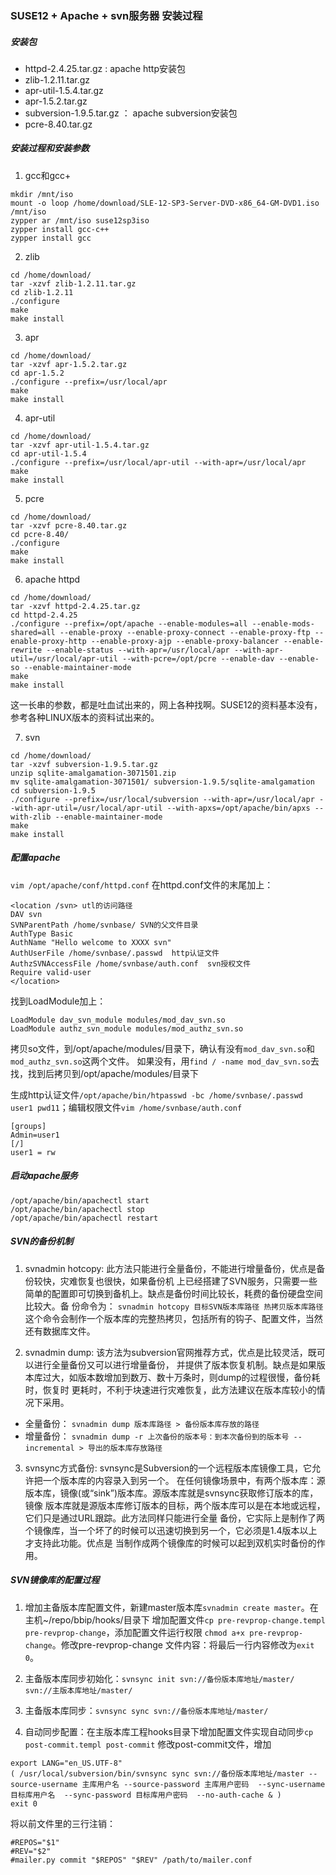 ### SUSE12 + Apache + svn服务器 安装过程

##### 安装包
* httpd-2.4.25.tar.gz : apache http安装包
* zlib-1.2.11.tar.gz
* apr-util-1.5.4.tar.gz
* apr-1.5.2.tar.gz
* subversion-1.9.5.tar.gz ： apache subversion安装包
* pcre-8.40.tar.gz

##### 安装过程和安装参数

1. gcc和gcc+
```
mkdir /mnt/iso
mount -o loop /home/download/SLE-12-SP3-Server-DVD-x86_64-GM-DVD1.iso /mnt/iso
zypper ar /mnt/iso suse12sp3iso
zypper install gcc-c++
zypper install gcc
```


2. zlib
```
cd /home/download/
tar -xzvf zlib-1.2.11.tar.gz
cd zlib-1.2.11
./configure
make
make install
```

3. apr
```
cd /home/download/
tar -xzvf apr-1.5.2.tar.gz
cd apr-1.5.2
./configure --prefix=/usr/local/apr
make
make install
```

4. apr-util
```
cd /home/download/
tar -xzvf apr-util-1.5.4.tar.gz
cd apr-util-1.5.4
./configure --prefix=/usr/local/apr-util --with-apr=/usr/local/apr
make
make install
```

5. pcre
```
cd /home/download/
tar -xzvf pcre-8.40.tar.gz
cd pcre-8.40/
./configure
make
make install
```

6. apache httpd
```
cd /home/download/
tar -xzvf httpd-2.4.25.tar.gz
cd httpd-2.4.25
./configure --prefix=/opt/apache --enable-modules=all --enable-mods-shared=all --enable-proxy --enable-proxy-connect --enable-proxy-ftp --enable-proxy-http --enable-proxy-ajp --enable-proxy-balancer --enable-rewrite --enable-status --with-apr=/usr/local/apr --with-apr-util=/usr/local/apr-util --with-pcre=/opt/pcre --enable-dav --enable-so --enable-maintainer-mode
make
make install
```
这一长串的参数，都是吐血试出来的，网上各种找啊。SUSE12的资料基本没有，参考各种LINUX版本的资料试出来的。

7. svn
```
cd /home/download/  
tar -xzvf subversion-1.9.5.tar.gz  
unzip sqlite-amalgamation-3071501.zip  
mv sqlite-amalgamation-3071501/ subversion-1.9.5/sqlite-amalgamation  
cd subversion-1.9.5  
./configure --prefix=/usr/local/subversion --with-apr=/usr/local/apr --with-apr-util=/usr/local/apr-util --with-apxs=/opt/apache/bin/apxs --with-zlib --enable-maintainer-mode  
make  
make install 
```

##### 配置apache
`vim /opt/apache/conf/httpd.conf`
在httpd.conf文件的末尾加上：
```
<location /svn> utl的访问路径
DAV svn
SVNParentPath /home/svnbase/ SVN的父文件目录
AuthType Basic
AuthName "Hello welcome to XXXX svn"
AuthUserFile /home/svnbase/.passwd  http认证文件
AuthzSVNAccessFile /home/svnbase/auth.conf  svn授权文件
Require valid-user
</location>
```

找到LoadModule加上：
```
LoadModule dav_svn_module modules/mod_dav_svn.so
LoadModule authz_svn_module modules/mod_authz_svn.so
```

拷贝so文件，到/opt/apache/modules/目录下，确认有没有`mod_dav_svn.so`和`mod_authz_svn.so`这两个文件。
如果没有，用`find / -name mod_dav_svn.so`去找，找到后拷贝到/opt/apache/modules/目录下  

生成http认证文件`/opt/apache/bin/htpasswd -bc /home/svnbase/.passwd user1 pwd11`；编辑权限文件`vim /home/svnbase/auth.conf`
```
[groups]
Admin=user1
[/]
user1 = rw
```

##### 启动apache服务
```
/opt/apache/bin/apachectl start
/opt/apache/bin/apachectl stop
/opt/apache/bin/apachectl restart
```

##### SVN的备份机制
1. svnadmin hotcopy: 此方法只能进行全量备份，不能进行增量备份，优点是备份较快，灾难恢复也很快，如果备份机
上已经搭建了SVN服务，只需要一些简单的配置即可切换到备机上。缺点是备份时间比较长，耗费的备份硬盘空间比较大。备
份命令为：
`svnadmin hotcopy 目标SVN版本库路径 热拷贝版本库路径`
这个命令会制作一个版本库的完整热拷贝，包括所有的钩子、配置文件，当然还有数据库文件。

2. svnadmin dump: 该方法为subversion官网推荐方式，优点是比较灵活，既可以进行全量备份又可以进行增量备份，
并提供了版本恢复机制。缺点是如果版本库过大，如版本数增加到数万、数十万条时，则dump的过程很慢，备份耗时，恢复时
更耗时，不利于块速进行灾难恢复，此方法建议在版本库较小的情况下采用。
* 全量备份： `svnadmin dump 版本库路径 > 备份版本库存放的路径`
* 增量备份： `svnadmin dump -r 上次备份的版本号：到本次备份到的版本号 --incremental > 导出的版本库存放路径`

3. svnsync方式备份: svnsync是Subversion的一个远程版本库镜像工具，它允许把一个版本库的内容录入到另一个。
在任何镜像场景中，有两个版本库：源版本库，镜像(或“sink”)版本库。源版本库就是svnsync获取修订版本的库，镜像
版本库就是源版本库修订版本的目标，两个版本库可以是在本地或远程，它们只是通过URL跟踪。此方法同样只能进行全量
备份，它实际上是制作了两个镜像库，当一个坏了的时候可以迅速切换到另一个，它必须是1.4版本以上才支持此功能。优点是
当制作成两个镜像库的时候可以起到双机实时备份的作用。

##### SVN镜像库的配置过程
1. 增加主备版本库配置文件，新建master版本库`svnadmin create master`。在主机~/repo/bbip/hooks/目录下
增加配置文件`cp pre-revprop-change.templ pre-revprop-change`，添加配置文件运行权限
`chmod a+x pre-revprop-change`。修改pre-revprop-change 文件内容：将最后一行内容修改为`exit 0`。

2. 主备版本库同步初始化：`svnsync init svn://备份版本库地址/master/ svn://主版本库地址/master/`
3. 主备版本库同步：`svnsync sync svn://备份版本库地址/master/`
4. 自动同步配置：在主版本库工程hooks目录下增加配置文件实现自动同步`cp post-commit.templ post-commit`
修改post-commit文件，增加
```
export LANG="en_US.UTF-8"
( /usr/local/subversion/bin/svnsync sync svn://备份版本库地址/master --source-username 主库用户名 --source-password 主库用户密码  --sync-username 目标库用户名  --sync-password 目标库用户密码  --no-auth-cache & ) 
exit 0
```
将以前文件里的三行注销：
```
#REPOS="$1"
#REV="$2"
#mailer.py commit "$REPOS" "$REV" /path/to/mailer.conf
```